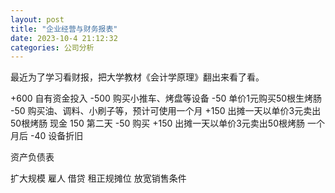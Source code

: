 ```yaml
---
layout: post
title: "企业经营与财务报表"
date: 2023-10-4 21:12:32
categories: 公司分析
---
```


最近为了学习看财报，把大学教材《会计学原理》翻出来看了看。

+600 自有资金投入
-500 购买小推车、烤盘等设备
-50 单价1元购买50根生烤肠
-50 购买油、调料、小刷子等，预计可使用一个月
+150 出摊一天以单价3元卖出50根烤肠
现金 150
第二天
-50 购买
+150 出摊一天以单价3元卖出50根烤肠
一个月后
-40 设备折旧

资产负债表

扩大规模
雇人
借贷
租正规摊位
放宽销售条件
